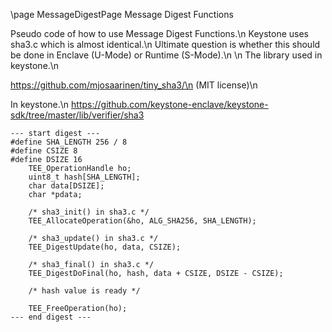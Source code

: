 \page MessageDigestPage Message Digest Functions

Pseudo code of how to use Message Digest Functions.\n
Keystone uses sha3.c which is almost identical.\n
Ultimate question is whether this should be done in Enclave (U-Mode) or Runtime (S-Mode).\n
\n
The library used in keystone.\n

https://github.com/mjosaarinen/tiny_sha3/\n
(MIT license)\n

In keystone.\n
https://github.com/keystone-enclave/keystone-sdk/tree/master/lib/verifier/sha3
```
--- start digest ---
#define SHA_LENGTH 256 / 8
#define CSIZE 8
#define DSIZE 16
    TEE_OperationHandle ho;
    uint8_t hash[SHA_LENGTH];
    char data[DSIZE];
    char *pdata;

    /* sha3_init() in sha3.c */
    TEE_AllocateOperation(&ho, ALG_SHA256, SHA_LENGTH); 

    /* sha3_update() in sha3.c */
    TEE_DigestUpdate(ho, data, CSIZE);

    /* sha3_final() in sha3.c */
    TEE_DigestDoFinal(ho, hash, data + CSIZE, DSIZE - CSIZE);

    /* hash value is ready */

    TEE_FreeOperation(ho);
--- end digest ---
```

